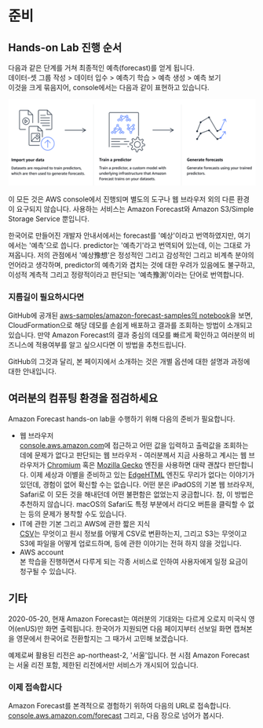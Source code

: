 # 준비

## Hands-on Lab 진행 순서

다음과 같은 단계를 거쳐 최종적인 예측(forecast)를 얻게 됩니다.  
데이터-셋 그룹 작성 > 데이터 입수 > 예측기 학습 > 예측 생성 > 예측 보기  
이것을 크게 묶음지어, console에서는 다음과 같이 표현하고 있습니다.

![Forecast 수행 단계](../../images/forecast/steps/00-00-steps.png)

이 모든 것은 AWS console에서 진행되며 별도의 도구나 웹 브라우저 외의 다른 환경이 요구되지 않습니다.
사용하는 서비스는 Amazon Forecast와 Amazon S3/Simple Storage Service 뿐입니다.

한국어로 만들어진 개발자 안내서에서는 forecast를 '예상'이라고 번역하였지만, 여기에서는 '예측'으로 씁니다.
predictor는 '예측기'라고 번역되어 있는데, 이는 그대로 가져옵니다. 저의 관점에서 '예상豫想'은 
정성적인 그리고 감성적인 그리고 비계측 분야의 언어라고 생각하며, predictor의 예측기와 겹치는 것에 대한
우려가 있음에도 불구하고, 이성적 계측적 그리고 정량적이라고 판단되는 '예측豫測'이라는 단어로 번역합니다.

### 지름길이 필요하시다면

GitHub에 공개된 [aws-samples/amazon-forecast-samples의 notebook](https://github.com/aws-samples/amazon-forecast-samples/tree/master/notebooks)을 보면,
CloudFormation으로 해당 데모를 손쉽게 배포하고 결과를 조회하는 방법이 소개되고 있습니다.
만약 Amazon Forecast의 결과 중심의 데모를 빠르게 확인하고 여러분의 비즈니스에 적용여부를
알고 싶으시다면 이 방법을 추천드립니다.

GitHub의 그것과 달리, 본 페이지에서 소개하는 것은 개별 옵션에 대한 설명과 과정에 대한 안내입니다.

## 여러분의 컴퓨팅 환경을 점검하세요

Amazon Forecast hands-on lab을 수행하기 위해 다음의 준비가 필요합니다.

* 웹 브라우저  
    [console.aws.amazon.com](https://console.aws.amazon.com)에
    접근하고 어떤 값을 입력하고 출력값을 조회하는 데에 문제가 없다고
    판단되는 웹 브라우저 - 여러분께서 지금 사용하고 계시는 웹 브라우저가
    [Chromium](https://www.chromium.org/) 혹은
    [Mozilla Gecko](https://developer.mozilla.org/en-US/docs/Mozilla/Gecko)
    엔진을 사용하면 대략 괜찮다 판단합니다.
    이제 세상과 이별을 준비하고 있는 [EdgeHTML](https://en.wikipedia.org/wiki/EdgeHTML)
    엔진도 무리가 없다는 이야기가 있던데, 경험이 없어 확신할 수는 없습니다.
    어떤 분은 iPadOS의 기본 웹 브라우저, Safari로 이 모든 것을 해내던데 어떤 불편함은 없었는지 궁금합니다.
    참, 이 방법은 추천하지 않습니다. macOS의 Safari도 특정 부분에서 라디오 버튼을 클릭할 수 없는 등의
    문제가 봉착할 수도 있습니다.
* IT에 관한 기본 그리고 AWS에 관한 짧은 지식  
    [CSV](https://en.wikipedia.org/wiki/Comma-separated_values)는 무엇이고
    원시 정보를 어떻게 CSV로 변환하는지, 그리고 S3는 무엇이고 S3에 파일을 어떻게 업로드하며,
    등에 관한 이야기는 전혀 하지 않을 것입니다.
* AWS account  
    본 학습을 진행하면서 다루게 되는 각종 서비스로 인하여 사용자에게 일정 요금이 청구될 수 있습니다.

## 기타

2020-05-20, 현재 Amazon Forecast는 여러분의 기대와는 다르게 오로지 미국식 영어(enUS)만 화면 출력됩니다.
한국어가 지원되면 다음 페이지부터 선보일 화면 캡쳐본을 영문에서 한국어로 전환할지는 그 때가서 고민해 보겠습니다.

예제로써 활용된 리전은 ap-northeast-2, '서울'입니다.
현 시점 Amazon Forecast는 서울 리전 포함, 제한된 리전에서만 서비스가 개시되어 있습니다.

### 이제 접속합시다

Amazon Forecast를 본격적으로 경험하기 위하여 다음의 URL로 접속합니다.
[console.aws.amazon.com/forecast](https://console.aws.amazon.com/forecast/) 그리고,
다음 장으로 넘어가 봅시다.
